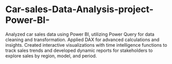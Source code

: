 # Car-sales-Data-Analysis-project-Power-BI-
Analyzed car sales data using Power BI, utilizing Power Query for data cleaning and transformation. Applied DAX for advanced calculations and insights. Created interactive visualizations with time intelligence functions to track sales trends and developed dynamic reports for stakeholders to explore sales by region, model, and period.

